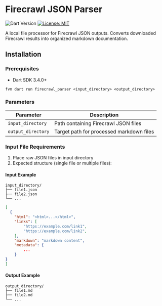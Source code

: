# Firecrawl JSON Parser

![Dart Version](https://img.shields.io/badge/dart-3.4.0%2B-blue.svg)
[![License: MIT](https://img.shields.io/badge/License-MIT-yellow.svg)](https://opensource.org/licenses/MIT)

A local file processor for Firecrawl JSON outputs. Converts downloaded Firecrawl results into organized markdown documentation.


## Installation

### Prerequisites
- Dart SDK 3.4.0+

```base
fvm dart run firecrawl_parser <input_directory> <output_directory>
```

### Parameters
| Parameter          | Description                              |
| ------------------ | ---------------------------------------- |
| `input_directory`  | Path containing Firecrawl JSON files     |
| `output_directory` | Target path for processed markdown files |

### Input File Requirements
1. Place raw JSON files in input directory
2. Expected structure (single file or multiple files):



#### Input Example
```
input_directory/
├── file1.json
├── file2.json
└── ...
```

```json
[
  {
    "html": "<html>...</html>",
    "links": [
        "https://example.com/link1",
        "https://example.com/link2",
    ],
    "markdown": "markdown content",
    "metadata": {
        ...
    }
}
]
```

#### Output Example
```
output_directory/
├── file1.md
├── file2.md
└── ...
```
